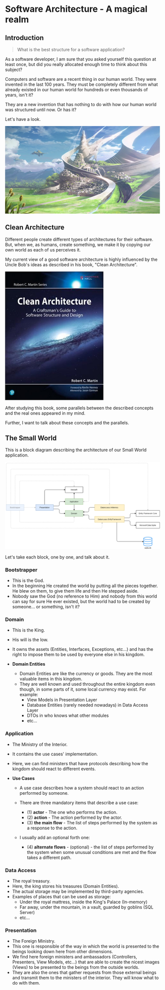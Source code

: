# Software Architecture - A magical realm

## Introduction

> What is the best structure for a software application?

As a software developer, I am sure that you asked yourself this question at least once, but did you really allocated enough time to think about this subject?

Computers and software are a recent thing in our human world. They were invented in the last 100 years. They must be completely different from what already existed in our human world for hundreds or even thousands of years, isn't it?

They are a new invention that has nothing to do with how our human world was structured until now. Or has it?

Let's have a look.



![A Magical Realm](magical-realm.png)



## Clean Architecture

Different people create different types of architectures for their software. But, when we, as humans, create something, we make it by copying our own world as each of us perceives it.

My current view of a good software architecture is highly influenced by the Uncle Bob's ideas as described in his book, "Clean Architecture".



![Clean Architecture Book](clean-architecture-cover.jpg)



After studying this book, some parallels between the described concepts and the real ones appeared in my mind.

Further, I want to talk about these concepts and the parallels.

## The Small World

This is a block diagram describing the architecture of our Small World application.



![Architecture Diagram](architecture.drawio.png)

Let's take each block, one by one, and talk about it.

### Bootstrapper

- This is the God.
- In the beginning He created the world by putting all the pieces together. He blew on them, to give them life and then He stepped aside.
- Nobody saw the God (no reference to Him) and nobody from this world can say for sure He ever existed, but the world had to be created by someone... or something, isn't it?

### Domain

- This is the King.
- His will is the low.
- It owns the assets (Entities, Interfaces, Exceptions, etc...) and has the right to impose them to be used by everyone else in his kingdom.

- **Domain Entities**
  - Domain Entities are like the currency or goods. They are the most valuable items in this kingdom.
  - They are well known and used throughout the entire kingdom even though, in some parts of it, some local currency may exist. For example:
    - View Models in Presentation Layer
    - Database Entities (rarely needed nowadays) in Data Access Layer
    - DTOs in who knows what other modules
    - etc...

### Application

- The Ministry of the Interior.
- It contains the use cases' implementation.
- Here, we can find ministers that have protocols describing how the kingdom should react to different events.
- **Use Cases**
  
  - A use case describes how a system should react to an action performed by someone.
  - There are three mandatory items that describe a use case:
    - (1) **actor** - The one who performs the action.
    - (2) **action** - The action performed by the actor.
    - (3) **the main flow** - The  list of steps performed by the system as a response to the action.
  - I usually add an optional forth one:
    
    - (4) **alternate flows** - (optional) - the list of steps performed by the system when some unusual conditions are met and the flow takes a different path.

### Data Access

- The royal treasury.
- Here, the king stores his treasures (Domain Entities).
- The actual storage may be implemented by third-party agencies.
- Examples of places that can be used as storage:
  - Under the royal mattress, inside the King's Palace (In-memory)
  - Far away, under the mountain, in a vault, guarded by goblins (SQL Server)
  - etc...

### Presentation

- The Foreign Ministry.
- This one is responsible of the way in which the world is presented to the beings looking down here from other dimensions.
- We find here foreign ministers and ambassadors (Controllers, Presenters, View Models, etc...) that are able to create the nicest images (Views) to be presented to the beings from the outside worlds.
- They are also the ones that gather requests from those external beings and transmit them to the ministers of the interior. They will know what to do with them.